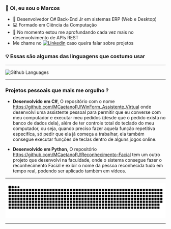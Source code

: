 <h3>👋 Oi, eu sou o Marcos</h3>

- 📘 Desenvolvedor C# Back-End Jr em sistemas ERP (Web e Desktop)
- 💻 Formado em Ciência da Computação
- 👀 No momento estou me aprofundando cada vez mais no desenvolvimento de APIs REST
- Me chame no <a href="https://www.linkedin.com/in/marcos-caetano/" rel="nofollow"><img src="https://camo.githubusercontent.com/6dc9828248fb64760c234f5b24c275a4912e9bb546c281d0c8e67cecb3381669/68747470733a2f2f696d672e736869656c64732e696f2f62616467652f2d4c696e6b6564496e2d626c75653f7374796c653d666c6174266c6f676f3d4c696e6b6564696e266c6f676f436f6c6f723d7768697465" alt="Linkedin" data-canonical-src="https://img.shields.io/badge/-LinkedIn-blue?style=flat&amp;logo=Linkedin&amp;logoColor=white" style="max-width:100%;"></a> caso queira falar sobre projetos

<h3><b>💡 Essas são algumas das linguagens que costumo usar</b></h3>
<hr>

![Github Languages](https://github-readme-stats.vercel.app/api/top-langs/?username=MCaetanoPJ&layout=compact&count_private=true&theme=chartreuse-dark)

<hr>
<h3><b>Projetos pessoais que mais me orgulho ?</b></h3>

- <b>Desenvolvido em C#</b>, O repositório com o nome https://github.com/MCaetanoPJ/WinForm_Assistente_Virtual onde desenvolvi uma assistente pessoal para permitir que eu converse com meu computador e executar meu pedidos (desde que o pedido exista no banco de dados dela), além de ter controle total do teclado do meu computador, ou seja, quando preciso fazer aquela função repetitiva especifíca, só pedir que ela já começa a trabalhar, ela também consegue executar funções de teclas dentro de alguns jogos online.

- <b>Desenvolvido em Python</b>, O repositório https://github.com/MCaetanoPJ/Reconhecimento-Facial tem um outro projeto que desenvolvi na faculdade, onde o sistema consegue fazer o reconhecimento Facial e exibir o nome da pessoa reconhecida tudo em tempo real, podendo ser aplicado também em vídeos.

<hr>

![Snake animation](https://github.com/MCaetanoPJ/MCaetanoPJ/blob/main/github-MCaetanoPJ-contribution.svg)

<hr>

<!---
MCaetanoPJ/MCaetanoPJ is a ✨ special ✨ repository because its `README.md` (this file) appears on your GitHub profile.
You can click the Preview link to take a look at your changes.

//ícone do Linkedin
<a href="https://www.linkedin.com/in/marcos-caetano/" rel="nofollow"><img src="https://camo.githubusercontent.com/6dc9828248fb64760c234f5b24c275a4912e9bb546c281d0c8e67cecb3381669/68747470733a2f2f696d672e736869656c64732e696f2f62616467652f2d4c696e6b6564496e2d626c75653f7374796c653d666c6174266c6f676f3d4c696e6b6564696e266c6f676f436f6c6f723d7768697465" alt="Linkedin" data-canonical-src="https://img.shields.io/badge/-LinkedIn-blue?style=flat&amp;logo=Linkedin&amp;logoColor=white" style="max-width:100%;"></a>

//
- O repositório ********* tem um projeto onde realizei a integração windows form <b>C#</b> com um arduino Uno com a intenção de automatizar minha máquina de café, ou seja, todo dia em um horário específico tem um café quentinho pronto.

//Exibir estatística do GitHub
![Anurag's GitHub stats](https://github-readme-stats.vercel.app/api?username=MCaetanoPJ&show_icons=true&theme=chartreuse-dark)

//Exibir as linguagens usadas em projetos no github
![Github Languages](https://github-readme-stats.vercel.app/api/top-langs/?username=MCaetanoPJ&layout=compact&count_private=true&theme=chartreuse-dark)

//Exibir a animação da snake
Link para baixar o GIF especifico para cada usuário: https://platane.github.io/snk/
![Snake animation](https://github.com/LucasFernandesBrazil/LucasFernandesBrazil/blob/output/github-contribution-grid-snake.svg)
--->
